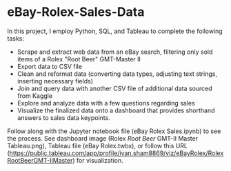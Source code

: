 # eBay-Rolex-Sales-Data

In this project, I employ Python, SQL, and Tableau to complete the following tasks: 

- Scrape and extract web data from an eBay search, filtering only sold items of a Rolex "Root Beer" GMT-Master II
- Export data to CSV file
- Clean and reformat data (converting data types, adjusting text strings, inserting necessary fields)
- Join and query data with another CSV file of additional data sourced from Kaggle
- Explore and analyze data with a few questions regarding sales
- Visualize the finalized data onto a dashboard that provides shorthand answers to sales data keypoints.

Follow along with the Jupyter notebook file (eBay Rolex Sales.ipynb) to see the process. See dashboard image (Rolex _Root Beer_ GMT-II Master Tableau.png), Tableau file (eBay Rolex.twbx), or follow this URL (https://public.tableau.com/app/profile/ivan.sham8869/viz/eBayRolex/RolexRootBeerGMT-IIMaster) for visualization.
